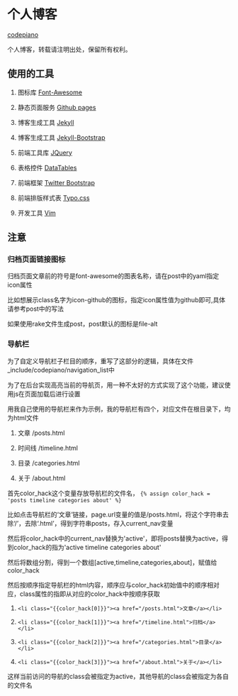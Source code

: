 # 个人博客

[codepiano](http://codepiano.github.io)

个人博客，转载请注明出处，保留所有权利。

## 使用的工具

1. 图标库         [Font-Awesome](http://fortawesome.github.io/Font-Awesome)

1. 静态页面服务   [Github pages](http://pages.github.com )

1. 博客生成工具   [Jekyll](https://github.com/mojombo/jekyll )

1. 博客生成工具   [Jekyll-Bootstrap](http://jekyllbootstrap.com/ )

1. 前端工具库     [JQuery](http://jquery.com/ )

1. 表格控件       [DataTables](http://www.datatables.net/ )

1. 前端框架       [Twitter Bootstrap](http://twitter.github.io/bootstrap )

1. 前端排版样式表 [Typo.css](http://typo.sofish.de )

1. 开发工具       [Vim](http://www.vim.org/ )

## 注意

### 归档页面链接图标

归档页面文章前的符号是font-awesome的图表名称，请在post中的yaml指定icon属性

比如想展示class名字为icon-github的图标，指定icon属性值为github即可,具体请参考post中的写法

如果使用rake文件生成post，post默认的图标是file-alt

### 导航栏

为了自定义导航栏子栏目的顺序，重写了这部分的逻辑，具体在文件_include/codepiano/navigation_list中

为了在后台实现高亮当前的导航页，用一种不太好的方式实现了这个功能，建议使用js在页面加载后进行设置

用我自己使用的导航栏来作为示例，我的导航栏有四个，对应文件在根目录下，均为html文件

1. 文章 /posts.html

1. 时间线 /timeline.html

1. 目录 /categories.html

1. 关于 /about.html

首先color_hack这个变量存放导航栏的文件名， `{% assign color_hack = 'posts timeline categories about' %}`

比如点击导航栏的‘文章’链接，page.url变量的值是/posts.html，将这个字符串去除‘/’，去除‘.html’，得到字符串posts，存入current_nav变量

然后将color_hack中的current_nav替换为'active'，即将posts替换为active，得到color_hack的指为'active timeline categories about'

然后将数组分割，得到一个数组[active,timeline,categories,about]，赋值给color_hack

然后按顺序指定导航栏的html内容，顺序应与color_hack初始值中的顺序相对应，class属性的指即从对应的color_hack中按顺序获取

1. `<li class="{{color_hack[0]}}"><a href="/posts.html">文章</a></li>`

1. `<li class="{{color_hack[1]}}"><a href="/timeline.html">归档</a></li>`

1. `<li class="{{color_hack[2]}}"><a href="/categories.html">目录</a></li>`

1. `<li class="{{color_hack[3]}}"><a href="/about.html">关于</a></li>`

这样当前访问的导航的class会被指定为active，其他导航的class会被指定为各自的文件名
